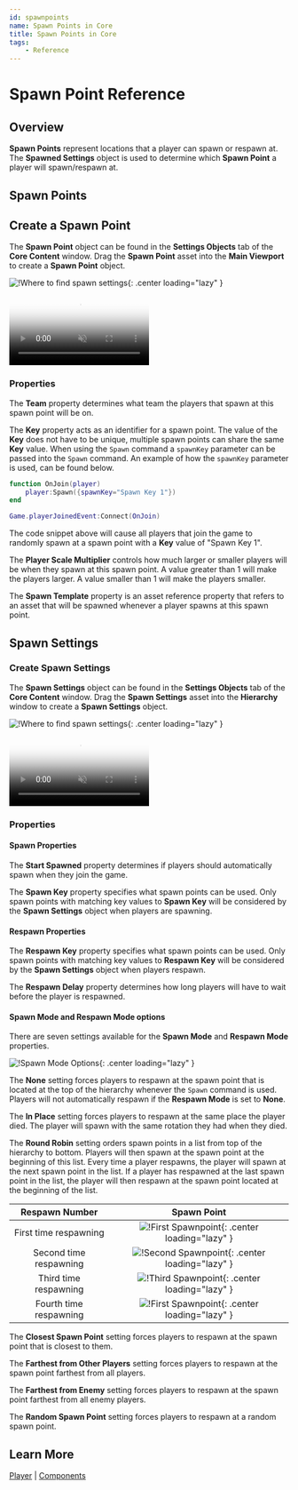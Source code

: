 ```yaml
---
id: spawnpoints
name: Spawn Points in Core
title: Spawn Points in Core
tags:
    - Reference
---
```


<style>
    .md-typeset table:not([class]) td {
        vertical-align: middle;
        width: 50%;
    }
</style>

# Spawn Point Reference

## Overview

**Spawn Points** represent locations that a player can spawn or respawn at. The **Spawned Settings** object is used to determine which **Spawn Point** a player will spawn/respawn at.

## Spawn Points

## Create a Spawn Point

The **Spawn Point** object can be found in the **Settings Objects** tab of the **Core Content** window. Drag the **Spawn Point** asset into the **Main Viewport** to create a **Spawn Point** object.

![!Where to find spawn settings](../img/SpawnPointReference/FindSpawnpoint.png){: .center loading="lazy" }

<div class="mt-video">
    <video autoplay loop muted playsinline poster="/img/EditorManual/Abilities/Gem.png" class = "center" style="width: 50%">
        <source src="/img/SpawnPointReference/DragSpawnPointIntoViewport.mp4" type="video/mp4" />
    </video>
</div>

### Properties

The **Team** property determines what team the players that spawn at this spawn point will be on.

The **Key** property acts as an identifier for a spawn point. The value of the **Key** does not have to be unique, multiple spawn points can share the same **Key** value. When using the `Spawn` command a `spawnKey` parameter can be passed into the `Spawn` command. An example of how the `spawnKey` parameter is used, can be found below.

```lua
function OnJoin(player)
    player:Spawn({spawnKey="Spawn Key 1"})
end

Game.playerJoinedEvent:Connect(OnJoin)
```

The code snippet above will cause all players that join the game to randomly spawn at a spawn point with a **Key** value of "Spawn Key 1".

The **Player Scale Multiplier** controls how much larger or smaller players will be when they spawn at this spawn point. A value greater than 1 will make the players larger. A value smaller than 1 will make the players smaller.

The **Spawn Template** property is an asset reference property that refers to an asset that will be spawned whenever a player spawns at this spawn point.

## Spawn Settings

### Create Spawn Settings

The **Spawn Settings** object can be found in the **Settings Objects** tab of the **Core Content** window. Drag the **Spawn Settings** asset into the **Hierarchy** window to create a **Spawn Settings** object.

![!Where to find spawn settings](../img/SpawnPointReference/FindSpawnSettings.png){: .center loading="lazy" }

<div class="mt-video">
    <video autoplay loop muted playsinline poster="/img/EditorManual/Abilities/Gem.png" class = "center" style="width: 50%">
        <source src="/img/SpawnPointReference/DragSpawnSettingsIntoHierarchy.mp4" type="video/mp4" />
    </video>
</div>

### Properties

#### Spawn Properties

The **Start Spawned** property determines if players should automatically spawn when they join the game.

The **Spawn Key** property specifies what spawn points can be used. Only spawn points with matching key values to **Spawn Key** will be considered by the **Spawn Settings** object when players are spawning.

#### Respawn Properties

The **Respawn Key** property specifies what spawn points can be used. Only spawn points with matching key values to **Respawn Key** will be considered by the **Spawn Settings** object when players respawn.

The **Respawn Delay** property determines how long players will have to wait before the player is respawned.

#### Spawn Mode and Respawn Mode options

There are seven settings available for the **Spawn Mode** and **Respawn Mode** properties.

![!Spawn Mode Options](../img/SpawnPointReference/SpawnModeOptions.png){: .center loading="lazy" }

The **None** setting forces players to respawn at the spawn point that is located at the top of the hierarchy whenever the `Spawn` command is used. Players will not automatically respawn if the **Respawn Mode** is set to **None**.

The **In Place** setting forces players to respawn at the same place the player died. The player will spawn with the same rotation they had when they died.

The **Round Robin** setting orders spawn points in a list from top of the hierarchy to bottom. Players will then spawn at the spawn point at the beginning of this list. Every time a player respawns, the player will spawn at the next spawn point in the list. If a player has respawned at the last spawn point in the list, the player will then respawn at the spawn point located at the beginning of the list.

| Respawn Number         | Spawn Point                                                            |
|:----------------------:|:----------------------------------------------------------------------:|
| First time respawning  | ![!First Spawnpoint](../img/SpawnPointReference/FirstSpawnpoint.png){: .center loading="lazy" }   |
| Second time respawning | ![!Second Spawnpoint](../img/SpawnPointReference/SecondSpawnpoint.png){: .center loading="lazy" } |
| Third time respawning  | ![!Third Spawnpoint](../img/SpawnPointReference/ThirdSpawnpoint.png){: .center loading="lazy" }   |
| Fourth time respawning | ![!First Spawnpoint](../img/SpawnPointReference/FirstSpawnpoint.png){: .center loading="lazy" }   |

The **Closest Spawn Point** setting forces players to respawn at the spawn point that is closest to them.

The **Farthest from Other Players** setting forces players to respawn at the spawn point farthest from all players.

The **Farthest from Enemy** setting forces players to respawn at the spawn point farthest from all enemy players.

The **Random Spawn Point** setting forces players to respawn at a random spawn point.

## Learn More

[Player](../api/player.md) | [Components](../api/components.md)
